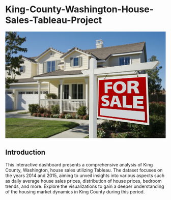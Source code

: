 # King-County-Washington-House-Sales-Tableau-Project

![](Intro_image.jpg)

## Introduction

This interactive dashboard presents a comprehensive analysis of King County, Washington, house sales utilizing Tableau. The dataset focuses on the years 2014 and 2015, aiming to unveil insights into various aspects such as daily average house sales prices, distribution of house prices, bedroom trends, and more. Explore the visualizations to gain a deeper understanding of the housing market dynamics in King County during this period.
